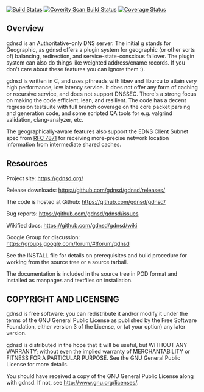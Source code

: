 [![Build Status](https://travis-ci.org/gdnsd/gdnsd.png)](https://travis-ci.org/gdnsd/gdnsd)
[![Coverity Scan Build Status](https://scan.coverity.com/projects/760/badge.svg)](https://scan.coverity.com/projects/760)
[![Coverage Status](https://coveralls.io/repos/gdnsd/gdnsd/badge.svg?branch=master&service=github)](https://coveralls.io/github/gdnsd/gdnsd?branch=master)

## Overview

gdnsd is an Authoritative-only DNS server. The initial g stands for Geographic, as gdnsd offers a plugin system for geographic (or other sorts of) balancing, redirection, and service-state-conscious failover. The plugin system can also do things like weighted address/cname records.  If you don't care about these features you can ignore them :).

gdnsd is written in C, and uses pthreads with libev and liburcu to attain very high performance, low latency service. It does not offer any form of caching or recursive service, and does not support DNSSEC.  There's a strong focus on making the code efficient, lean, and resilient.  The code has a decent regression testsuite with full branch coverage on the core packet parsing and generation code, and some scripted QA tools for e.g. valgrind validation, clang-analyzer, etc.

The geographically-aware features also support the EDNS Client Subnet spec from [RFC 7871](https://tools.ietf.org/html/rfc7871) for receiving more-precise network location information from intermediate shared caches.

## Resources

Project site: https://gdnsd.org/

Release downloads: https://github.com/gdnsd/gdnsd/releases/

The code is hosted at Github: https://github.com/gdnsd/gdnsd/

Bug reports: https://github.com/gdnsd/gdnsd/issues

Wikified docs: https://github.com/gdnsd/gdnsd/wiki

Google Group for discussion: https://groups.google.com/forum/#!forum/gdnsd

See the INSTALL file for details on prerequisites and build procedure
for working from the source tree or a source tarball.

The documentation is included in the source tree in POD format
and installed as manpages and textfiles on installation.

## COPYRIGHT AND LICENSING

gdnsd is free software: you can redistribute it and/or modify
it under the terms of the GNU General Public License as published by
the Free Software Foundation, either version 3 of the License, or
(at your option) any later version.

gdnsd is distributed in the hope that it will be useful,
but WITHOUT ANY WARRANTY; without even the implied warranty of
MERCHANTABILITY or FITNESS FOR A PARTICULAR PURPOSE.  See the
GNU General Public License for more details.

You should have received a copy of the GNU General Public License
along with gdnsd.  If not, see <http://www.gnu.org/licenses/>.
